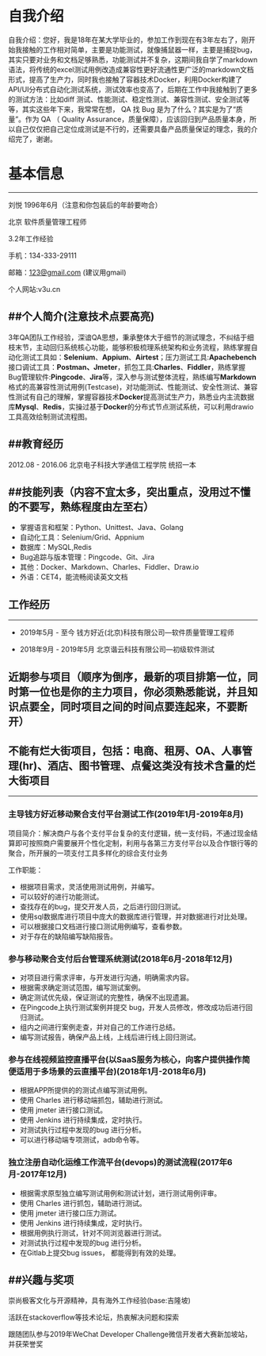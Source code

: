 # 自我介绍

自我介绍：您好，我是18年在某大学毕业的，参加工作到现在有3年左右了，刚开始我接触的工作相对简单，主要是功能测试，就像捕鼠器一样，主要是捕捉bug，其实只要对业务和文档足够熟悉，功能测试并不复杂，这期间我自学了markdown语法，将传统的excel测试用例改造成兼容性更好流通性更广泛的markdown文档形式，提高了生产力，同时我也接触了容器技术Docker，利用Docker构建了API/UI分布式自动化测试系统，测试效率也变高了，后期在工作中我接触到了更多的测试方法：比如diff 测试、性能测试、稳定性测试、兼容性测试、安全测试等等，其实这些年下来，我常常在想， QA 找 Bug 是为了什么？其实是为了“质量”。作为 QA （ Quality Assurance，质量保障），应该回归到产品质量本身，所以自己仅仅把自己定位成测试是不行的，还需要具备产品质量保证的理念，我的介绍完了，谢谢。

# 基本信息
---
刘悦 1996年6月（注意和你包装后的年龄要吻合）

北京 软件质量管理工程师

3.2年工作经验

手机：134-333-29111

邮箱：123@gmail.com  (建议用gmail)

个人网站:v3u.cn

##个人简介(注意技术点要高亮)
---
3年QA团队工作经验，深谙QA思想，秉承整体大于细节的测试理念，不纠结于细枝末节，主动回归系统核心功能，能够积极梳理系统架构和业务流程，熟练掌握自动化测试工具如：**Selenium**、**Appium**、**Airtest**；压力测试工具:**Apachebench** 接口调试工具：**Postman、Jmeter**，抓包工具:**Charles**、**Fiddler**，熟练掌握Bug管理软件:**Pingcode**、**Jira**等，深入参与测试整体流程，熟练编写**Markdown**格式的高兼容性测试用例(Testcase)，对功能测试、性能测试、安全性测试、兼容性测试有自己的理解，掌握容器技术**Docker**提高测试生产力，熟悉业内主流数据库**Mysql**、**Redis**，实操过基于**Docker**的分布式节点测试系统，可以利用drawio工具高效绘制测试流程图。

##教育经历
---
2012.08 - 2016.06 北京电子科技大学通信工程学院 统招一本

##技能列表（内容不宜太多，突出重点，没用过不懂的不要写，熟练程度由左至右）
---
* 掌握语言和框架：Python、Unittest、Java、Golang
* 自动化工具：Selenium/Grid、Appnium
* 数据库：MySQL,Redis
* Bug追踪与版本管理：Pingcode、Git、Jira 
* 其他：Docker、Markdown、Charles、Fiddler、Draw.io
* 外语：CET4，能流畅阅读英文文档

## 工作经历
---

* 2019年5月 - 至今
钱方好近(北京)科技有限公司—软件质量管理工程师

* 2018年9月 - 2019年5月
北京谐云科技有限公司—初级软件测试

## 近期参与项目（顺序为倒序，最新的项目排第一位，同时第一位也是你的主力项目，你必须熟悉能说，并且知识点要全，同时项目之间的时间点要连起来，不要断开）

## 不能有烂大街项目，包括：电商、租房、OA、人事管理(hr)、酒店、图书管理、点餐这类没有技术含量的烂大街项目
---

### 主导钱方好近移动聚合支付平台测试工作(2019年1月-2019年8月)

项目简介：解决商户与各个支付平台复杂的支付逻辑，统一支付码，不通过现金结算即可按照商户需要展开个性化定制，利用与各第三方支付平台以及合作银行等的聚合，所开展的一项支付工具多样化的综合支付业务

工作职能： 

* 根据项目需求，灵活使用测试用例，并编写。
* 可以较好的进行功能测试。
* 查找存在的bug，提交开发人员，之后进行回归测试。
* 使用sql数据库进行项目中庞大的数据库进行管理，并对数据进行对比处理。
* 可以根据接口文档进行接口测试用例编写，查看参数。
* 对于存在的缺陷编写缺陷报告。



### 参与移动聚合支付后台管理系统测试(2018年6月-2018年12月)

* 对项目进行需求评审，与开发进行沟通，明确需求内容。
* 根据需求确定测试范围，编写测试案例。
* 确定测试优先级，保证测试的完整性，确保不出现遗漏。
* 在Pingcode上执行测试案例并提交 bug，开发人员修改，修改成功后进行回归测试。 
* 组内之间进行案例走查，并对自己的工作进行总结。
* 编写测试报告，确保产品上线，上线后进行线上回归测试。



### 参与在线视频监控直播平台(以SaaS服务为核心，向客户提供操作简便适用于多场景的云直播平台)(2018年1月-2018年6月)

* 根据APP所提供的的测试点编写测试用例。
* 使用 Charles 进行移动端抓包，辅助进行测试。
* 使用 jmeter 进行接口测试。 
* 使用 Jenkins 进行持续集成，定时执行。 
* 对测试执行过程中发现的bug 进行分析。 
* 可以进行移动端专项测试，adb命令等。



### 独立注册自动化运维工作流平台(devops)的测试流程(2017年6月-2017年12月)

* 根据需求原型独立编写测试用例和测试计划，进行测试用例评审。
* 使用 Charles 进行抓包，辅助进行测试。
* 使用 jmeter 进行接口压力测试。 
* 使用 Jenkins 进行持续集成，定时执行。
* 根据用例执行测试，针对不同浏览器进行测试。
* 对测试执行过程中发现的bug 进行分析。
* 在Gitlab上提交bug issues， 都能得到有效的处理。


##兴趣与奖项
---

崇尚极客文化与开源精神，具有海外工作经验(base:吉隆坡)

活跃在stackoverflow等技术论坛，热衷解决问题和探索

跟随团队参与2019年WeChat Developer Challenge微信开发者大赛新加坡站，并获荣誉奖
